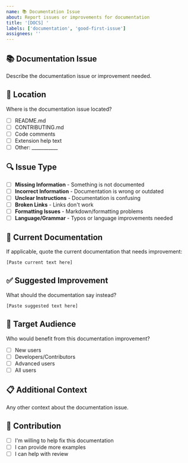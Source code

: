 ```yaml
---
name: 📚 Documentation Issue
about: Report issues or improvements for documentation
title: '[DOCS] '
labels: ['documentation', 'good-first-issue']
assignees: ''
---
```


## 📚 Documentation Issue
Describe the documentation issue or improvement needed.

## 📍 Location
Where is the documentation issue located?
- [ ] README.md
- [ ] CONTRIBUTING.md
- [ ] Code comments
- [ ] Extension help text
- [ ] Other: ___________

## 🔍 Issue Type
- [ ] **Missing Information** - Something is not documented
- [ ] **Incorrect Information** - Documentation is wrong or outdated
- [ ] **Unclear Instructions** - Documentation is confusing
- [ ] **Broken Links** - Links don't work
- [ ] **Formatting Issues** - Markdown/formatting problems
- [ ] **Language/Grammar** - Typos or language improvements needed

## 📝 Current Documentation
If applicable, quote the current documentation that needs improvement:
```
[Paste current text here]
```

## ✅ Suggested Improvement
What should the documentation say instead?
```
[Paste suggested text here]
```

## 🎯 Target Audience
Who would benefit from this documentation improvement?
- [ ] New users
- [ ] Developers/Contributors
- [ ] Advanced users
- [ ] All users

## 📋 Additional Context
Any other context about the documentation issue.

## 🤝 Contribution
- [ ] I'm willing to help fix this documentation
- [ ] I can provide more examples
- [ ] I can help with review
